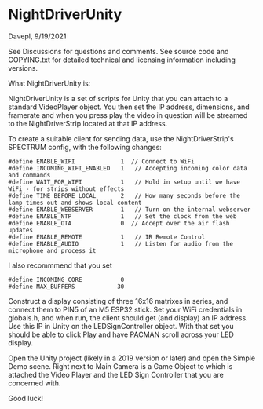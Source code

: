 # NightDriverUnity
Davepl, 9/19/2021

See Discussions for questions and comments.
See source code and COPYING.txt for detailed technical and licensing information including versions.

What NightDriverUnity is:

NightDriverUnity is a set of scripts for Unity that you can attach to a standard VideoPlayer object.  You then set the IP address, dimensions, and framerate and when you press play the video in question will be streamed to the NightDriverStrip located at that IP address.

To create a suitable client for sending data, use the NightDriverStrip's SPECTRUM config, with the following changes:

    #define ENABLE_WIFI             1  // Connect to WiFi
    #define INCOMING_WIFI_ENABLED   1   // Accepting incoming color data and commands
    #define WAIT_FOR_WIFI           1   // Hold in setup until we have WiFi - for strips without effects
    #define TIME_BEFORE_LOCAL       2   // How many seconds before the lamp times out and shows local content
    #define ENABLE_WEBSERVER        1   // Turn on the internal webserver
    #define ENABLE_NTP              1   // Set the clock from the web
    #define ENABLE_OTA              0  // Accept over the air flash updates
    #define ENABLE_REMOTE           1   // IR Remote Control
    #define ENABLE_AUDIO            1   // Listen for audio from the microphone and process it

I also recommmend that you set

    #define INCOMING_CORE           0
    #define MAX_BUFFERS            30
    
    
Construct a display consisting of three 16x16 matrixes in series, and connect them to PIN5 of an M5 ESP32 stick.  Set your WiFi credentials in globals.h, and when run, the client should get (and display) an IP address.  Use this IP in Unity on the LEDSignController object.  With that set you should be able to click Play and have PACMAN scroll across your LED display.  

Open the Unity project (likely in a 2019 version or later) and open the Simple Demo scene.  Right next to Main Camera is a Game Object to which is attached the Video Player and the LED Sign Controller that you are concerned with.

Good luck!
